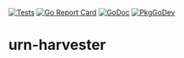 [![Tests](https://github.com/wvh/urn-harvester/workflows/tests/badge.svg)](https://github.com/wvh/urn-harvester/actions?query=workflow:tests)
[![Go Report Card](https://goreportcard.com/badge/github.com/wvh/urn-harvester)](https://goreportcard.com/report/github.com/wvh/urn-harvester)
[![GoDoc](https://godoc.org/github.com/wvh/urn-harvester?status.svg)](https://godoc.org/github.com/wvh/urn-harvester)
[![PkgGoDev](https://pkg.go.dev/badge/github.com/wvh/urn-harvester)](https://pkg.go.dev/github.com/wvh/urn-harvester)

# urn-harvester
